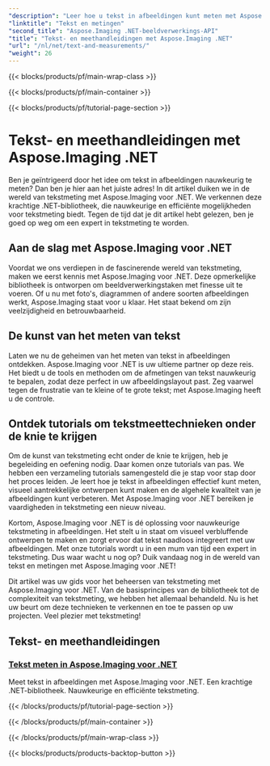 ```yaml
---
"description": "Leer hoe u tekst in afbeeldingen kunt meten met Aspose.Imaging voor .NET, een krachtige en nauwkeurige tool. Bekijk tutorials om tekstmeettechnieken onder de knie te krijgen."
"linktitle": "Tekst en metingen"
"second_title": "Aspose.Imaging .NET-beeldverwerkings-API"
"title": "Tekst- en meethandleidingen met Aspose.Imaging .NET"
"url": "/nl/net/text-and-measurements/"
"weight": 26
---
```


{{< blocks/products/pf/main-wrap-class >}}

{{< blocks/products/pf/main-container >}}

{{< blocks/products/pf/tutorial-page-section >}}

# Tekst- en meethandleidingen met Aspose.Imaging .NET


Ben je geïntrigeerd door het idee om tekst in afbeeldingen nauwkeurig te meten? Dan ben je hier aan het juiste adres! In dit artikel duiken we in de wereld van tekstmeting met Aspose.Imaging voor .NET. We verkennen deze krachtige .NET-bibliotheek, die nauwkeurige en efficiënte mogelijkheden voor tekstmeting biedt. Tegen de tijd dat je dit artikel hebt gelezen, ben je goed op weg om een expert in tekstmeting te worden.

## Aan de slag met Aspose.Imaging voor .NET

Voordat we ons verdiepen in de fascinerende wereld van tekstmeting, maken we eerst kennis met Aspose.Imaging voor .NET. Deze opmerkelijke bibliotheek is ontworpen om beeldverwerkingstaken met finesse uit te voeren. Of u nu met foto's, diagrammen of andere soorten afbeeldingen werkt, Aspose.Imaging staat voor u klaar. Het staat bekend om zijn veelzijdigheid en betrouwbaarheid.

## De kunst van het meten van tekst

Laten we nu de geheimen van het meten van tekst in afbeeldingen ontdekken. Aspose.Imaging voor .NET is uw ultieme partner op deze reis. Het biedt u de tools en methoden om de afmetingen van tekst nauwkeurig te bepalen, zodat deze perfect in uw afbeeldingslayout past. Zeg vaarwel tegen de frustratie van te kleine of te grote tekst; met Aspose.Imaging heeft u de controle.

## Ontdek tutorials om tekstmeettechnieken onder de knie te krijgen

Om de kunst van tekstmeting echt onder de knie te krijgen, heb je begeleiding en oefening nodig. Daar komen onze tutorials van pas. We hebben een verzameling tutorials samengesteld die je stap voor stap door het proces leiden. Je leert hoe je tekst in afbeeldingen effectief kunt meten, visueel aantrekkelijke ontwerpen kunt maken en de algehele kwaliteit van je afbeeldingen kunt verbeteren. Met Aspose.Imaging voor .NET bereiken je vaardigheden in tekstmeting een nieuw niveau.

Kortom, Aspose.Imaging voor .NET is dé oplossing voor nauwkeurige tekstmeting in afbeeldingen. Het stelt u in staat om visueel verbluffende ontwerpen te maken en zorgt ervoor dat tekst naadloos integreert met uw afbeeldingen. Met onze tutorials wordt u in een mum van tijd een expert in tekstmeting. Dus waar wacht u nog op? Duik vandaag nog in de wereld van tekst en metingen met Aspose.Imaging voor .NET!

Dit artikel was uw gids voor het beheersen van tekstmeting met Aspose.Imaging voor .NET. Van de basisprincipes van de bibliotheek tot de complexiteit van tekstmeting, we hebben het allemaal behandeld. Nu is het uw beurt om deze technieken te verkennen en toe te passen op uw projecten. Veel plezier met tekstmeting!
## Tekst- en meethandleidingen
### [Tekst meten in Aspose.Imaging voor .NET](./measure-text/)
Meet tekst in afbeeldingen met Aspose.Imaging voor .NET. Een krachtige .NET-bibliotheek. Nauwkeurige en efficiënte tekstmeting.

{{< /blocks/products/pf/tutorial-page-section >}}

{{< /blocks/products/pf/main-container >}}

{{< /blocks/products/pf/main-wrap-class >}}

{{< blocks/products/products-backtop-button >}}